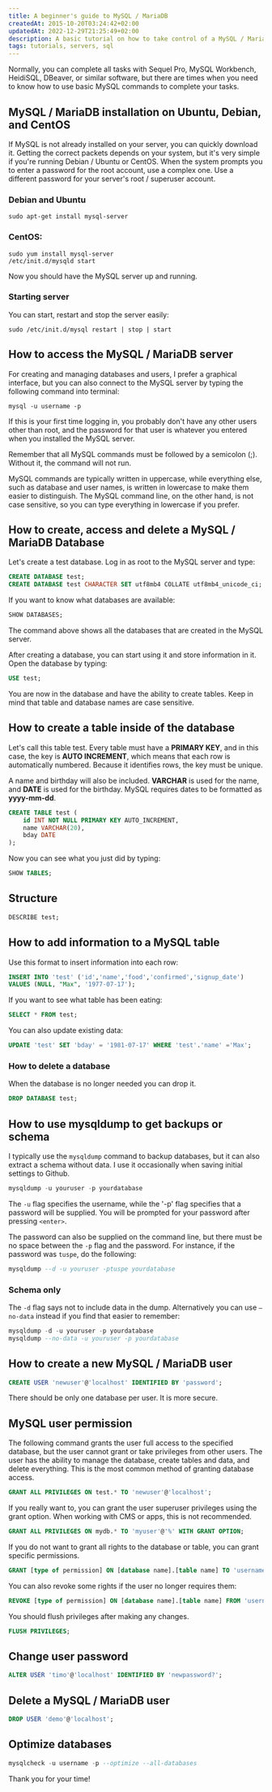 ```yaml
---
title: A beginner's guide to MySQL / MariaDB
createdAt: 2015-10-20T03:24:42+02:00
updatedAt: 2022-12-29T21:25:49+02:00
description: A basic tutorial on how to take control of a MySQL / MariaDB server, create a database and a user, and store data in a MySQL database.
tags: tutorials, servers, sql
---
```


Normally, you can complete all tasks with Sequel Pro, MySQL Workbench, HeidiSQL, DBeaver, or similar software, but there are times when you need to know how to use basic MySQL commands to complete your tasks.

## MySQL / MariaDB installation on Ubuntu, Debian, and CentOS

If MySQL is not already installed on your server, you can quickly download it. Getting the correct packets depends on your system, but it's very simple if you're running Debian / Ubuntu or CentOS. When the system prompts you to enter a password for the root account, use a complex one. Use a different password for your server's root / superuser account.

### Debian and Ubuntu

```Shell
sudo apt-get install mysql-server
```

### CentOS:

```Shell
sudo yum install mysql-server
/etc/init.d/mysqld start
```

Now you should have the MySQL server up and running.

### Starting server

You can start, restart and stop the server easily:

```Shell
sudo /etc/init.d/mysql restart | stop | start
```

## How to access the MySQL / MariaDB server

For creating and managing databases and users, I prefer a graphical interface, but you can also connect to the MySQL server by typing the following command into terminal:

```Shell
mysql -u username -p
```

If this is your first time logging in, you probably don't have any other users other than root, and the password for that user is whatever you entered when you installed the MySQL server.

Remember that all MySQL commands must be followed by a semicolon (;). Without it, the command will not run.

MySQL commands are typically written in uppercase, while everything else, such as database and user names, is written in lowercase to make them easier to distinguish. The MySQL command line, on the other hand, is not case sensitive, so you can type everything in lowercase if you prefer.

## How to create, access and delete a MySQL / MariaDB Database

Let's create a test database. Log in as root to the MySQL server and type:

```SQL
CREATE DATABASE test;
CREATE DATABASE test CHARACTER SET utf8mb4 COLLATE utf8mb4_unicode_ci;
```

If you want to know what databases are available:

```SQL
SHOW DATABASES;
```

The command above shows all the databases that are created in the MySQL server.

After creating a database, you can start using it and store information in it. Open the database by typing:

```SQL
USE test;
```

You are now in the database and have the ability to create tables. Keep in mind that table and database names are case sensitive.

## How to create a table inside of the database

Let's call this table test. Every table must have a **PRIMARY KEY**, and in this case, the key is **AUTO INCREMENT**, which means that each row is automatically numbered. Because it identifies rows, the key must be unique.

A name and birthday will also be included. **VARCHAR** is used for the name, and **DATE** is used for the birthday. MySQL requires dates to be formatted as **yyyy-mm-dd**.

```SQL
CREATE TABLE test (
    id INT NOT NULL PRIMARY KEY AUTO_INCREMENT,
    name VARCHAR(20),
    bday DATE
);
```

Now you can see what you just did by typing:

```SQL
SHOW TABLES;
```

## Structure

```SQL
DESCRIBE test;
```

## How to add information to a MySQL table

Use this format to insert information into each row:

```SQL
INSERT INTO 'test' ('id','name','food','confirmed','signup_date')
VALUES (NULL, "Max", '1977-07-17');
```

If you want to see what table has been eating:

```SQL
SELECT * FROM test;
```

You can also update existing data:

```SQL
UPDATE 'test' SET 'bday' = '1981-07-17' WHERE 'test'.'name' ='Max';
```

### How to delete a database

When the database is no longer needed you can drop it.

```SQL
DROP DATABASE test;
```

## How to use mysqldump to get backups or schema

I typically use the `mysqldump` command to backup databases, but it can also extract a schema without data. I use it occasionally when saving initial settings to Github.

```SQL
mysqldump -u youruser -p yourdatabase
```

The `-u` flag specifies the username, while the '-p' flag specifies that a password will be supplied. You will be prompted for your password after pressing `<enter>`.

The password can also be supplied on the command line, but there must be no space between the `-p` flag and the password. For instance, if the password was `tuspe`, do the following:

```SQL
mysqldump --d -u youruser -ptuspe yourdatabase
```

### Schema only

The `-d` flag says not to include data in the dump. Alternatively you can use `–no-data` instead if you find that easier to remember:

```SQL
mysqldump -d -u youruser -p yourdatabase  
mysqldump --no-data -u youruser -p yourdatabase
```

## How to create a new MySQL / MariaDB user

```SQL
CREATE USER 'newuser'@'localhost' IDENTIFIED BY 'password';
```

There should be only one database per user. It is more secure.

## MySQL user permission

The following command grants the user full access to the specified database, but the user cannot grant or take privileges from other users. The user has the ability to manage the database, create tables and data, and delete everything. This is the most common method of granting database access.

```SQL
GRANT ALL PRIVILEGES ON test.* TO 'newuser'@'localhost';
```

If you really want to, you can grant the user superuser privileges using the grant option. When working with CMS or apps, this is not recommended.

```SQL
GRANT ALL PRIVILEGES ON mydb.* TO 'myuser'@'%' WITH GRANT OPTION;
```

If you do not want to grant all rights to the database or table, you can grant specific permissions.

```SQL
GRANT [type of permission] ON [database name].[table name] TO 'username'@'localhost';
```

You can also revoke some rights if the user no longer requires them:

```SQL
REVOKE [type of permission] ON [database name].[table name] FROM 'username'@'localhost';
```

You should flush privileges after making any changes.

```SQL
FLUSH PRIVILEGES;
```

## Change user password

```SQL
ALTER USER 'timo'@'localhost' IDENTIFIED BY 'newpassword?';
```

## Delete a MySQL / MariaDB user

```SQL
DROP USER 'demo'@'localhost';
```

## Optimize databases

```SQL
mysqlcheck -u username -p --optimize --all-databases
```

Thank you for your time!
